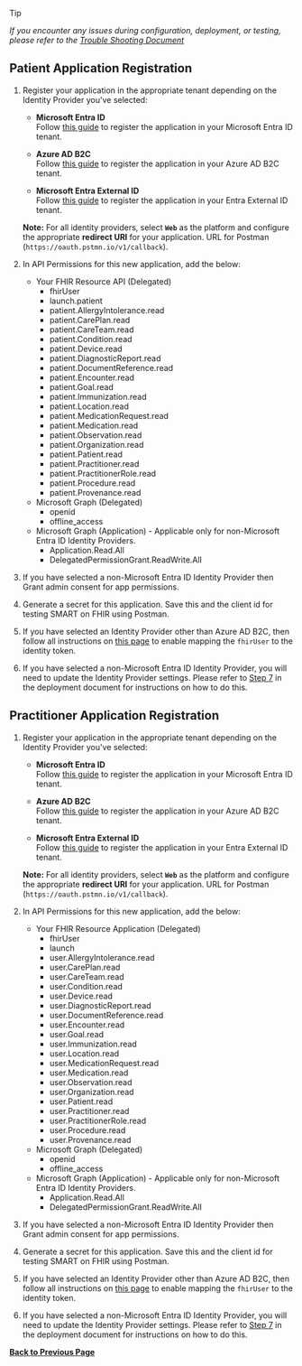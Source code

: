 > [!TIP]
> *If you encounter any issues during configuration, deployment, or testing, please refer to the [Trouble Shooting Document](../troubleshooting.md)*

## Patient Application Registration

1. Register your application in the appropriate tenant depending on the Identity Provider you've selected:

    - **Microsoft Entra ID**  
    Follow [this guide](https://learn.microsoft.com/en-us/entra/identity-platform/quickstart-register-app?tabs=certificate) to register the application in your Microsoft Entra ID tenant.

    - **Azure AD B2C**  
    Follow [this guide](https://learn.microsoft.com/en-us/azure/active-directory-b2c/tutorial-register-applications) to register the application in your Azure AD B2C tenant.

    - **Microsoft Entra External ID**  
    Follow [this guide](https://learn.microsoft.com/en-us/entra/identity-platform/quickstart-register-app) to register the application in your Entra External ID tenant.

    **Note:** For all identity providers, select **`Web`** as the platform and configure the appropriate **redirect URI** for your application. URL for Postman (`https://oauth.pstmn.io/v1/callback`).
1. In API Permissions for this new application, add the below:
    - Your FHIR Resource API (Delegated)
        - fhirUser
        - launch.patient
        - patient.AllergyIntolerance.read
        - patient.CarePlan.read
        - patient.CareTeam.read
        - patient.Condition.read
        - patient.Device.read
        - patient.DiagnosticReport.read
        - patient.DocumentReference.read
        - patient.Encounter.read
        - patient.Goal.read
        - patient.Immunization.read
        - patient.Location.read
        - patient.MedicationRequest.read
        - patient.Medication.read
        - patient.Observation.read
        - patient.Organization.read
        - patient.Patient.read
        - patient.Practitioner.read
        - patient.PractitionerRole.read
        - patient.Procedure.read
        - patient.Provenance.read
    - Microsoft Graph (Delegated)
        - openid
        - offline_access
    - Microsoft Graph (Application) - Applicable only for non-Microsoft Entra ID Identity Providers.
        - Application.Read.All
        - DelegatedPermissionGrant.ReadWrite.All 
1. If you have selected a non-Microsoft Entra ID Identity Provider then Grant admin consent for app permissions.
1. Generate a secret for this application. Save this and the client id for testing SMART on FHIR using Postman.
1. If you have selected an Identity Provider other than Azure AD B2C, then follow all instructions on [this page](../ad-apps/set-fhir-user-mapping.md) to enable mapping the `fhirUser` to the identity token.
1. If you have selected a non-Microsoft Entra ID Identity Provider, you will need to update the Identity Provider settings. Please refer to [Step 7](../deployment.md/#7-identity-provider-configuration) in the deployment document for instructions on how to do this.


## Practitioner Application Registration

1. Register your application in the appropriate tenant depending on the Identity Provider you've selected:

    - **Microsoft Entra ID**  
    Follow [this guide](https://learn.microsoft.com/en-us/entra/identity-platform/quickstart-register-app?tabs=certificate) to register the application in your Microsoft Entra ID tenant.

    - **Azure AD B2C**  
    Follow [this guide](https://learn.microsoft.com/en-us/azure/active-directory-b2c/tutorial-register-applications) to register the application in your Azure AD B2C tenant.

    - **Microsoft Entra External ID**  
    Follow [this guide](https://learn.microsoft.com/en-us/entra/identity-platform/quickstart-register-app) to register the application in your Entra External ID tenant.

    **Note:** For all identity providers, select **`Web`** as the platform and configure the appropriate **redirect URI** for your application. URL for Postman (`https://oauth.pstmn.io/v1/callback`).
1. In API Permissions for this new application, add the below:
    - Your FHIR Resource Application (Delegated)
        - fhirUser
        - launch
        - user.AllergyIntolerance.read
        - user.CarePlan.read
        - user.CareTeam.read
        - user.Condition.read
        - user.Device.read
        - user.DiagnosticReport.read
        - user.DocumentReference.read
        - user.Encounter.read
        - user.Goal.read
        - user.Immunization.read
        - user.Location.read
        - user.MedicationRequest.read
        - user.Medication.read
        - user.Observation.read
        - user.Organization.read
        - user.Patient.read
        - user.Practitioner.read
        - user.PractitionerRole.read
        - user.Procedure.read
        - user.Provenance.read
    - Microsoft Graph (Delegated)
        - openid
        - offline_access
    - Microsoft Graph (Application) - Applicable only for non-Microsoft Entra ID Identity Providers.
        - Application.Read.All
        - DelegatedPermissionGrant.ReadWrite.All 
1. If you have selected a non-Microsoft Entra ID Identity Provider then Grant admin consent for app permissions.
1. Generate a secret for this application. Save this and the client id for testing SMART on FHIR using Postman.
1. If you have selected an Identity Provider other than Azure AD B2C, then follow all instructions on [this page](../ad-apps/set-fhir-user-mapping.md) to enable mapping the `fhirUser` to the identity token.
1. If you have selected a non-Microsoft Entra ID Identity Provider, you will need to update the Identity Provider settings. Please refer to [Step 7](../deployment.md/#7-identity-provider-configuration) in the deployment document for instructions on how to do this.

**[Back to Previous Page](./configure-postman.md)**